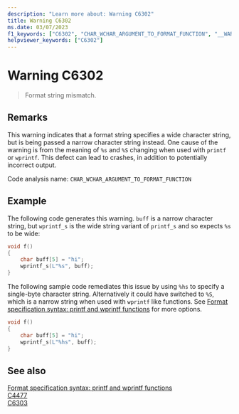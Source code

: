 ```yaml
---
description: "Learn more about: Warning C6302"
title: Warning C6302
ms.date: 03/07/2023
f1_keywords: ["C6302", "CHAR_WCHAR_ARGUMENT_TO_FORMAT_FUNCTION", "__WARNING_CHAR_WCHAR_ARGUMENT_TO_FORMAT_FUNCTION"]
helpviewer_keywords: ["C6302"]
---
```

# Warning C6302

> Format string mismatch.

## Remarks

This warning indicates that a format string specifies a wide character string, but is being passed a narrow character string instead. One cause of the warning is from the meaning of `%s` and `%S` changing when used with `printf` or `wprintf`. This defect can lead to crashes, in addition to potentially incorrect output.

Code analysis name: `CHAR_WCHAR_ARGUMENT_TO_FORMAT_FUNCTION`

## Example

The following code generates this warning. `buff` is a narrow character string, but `wprintf_s` is the wide string variant of `printf_s` and so expects `%s` to be wide:

```cpp
void f()
{
    char buff[5] = "hi";
    wprintf_s(L"%s", buff);
}
```

The following sample code remediates this issue by using `%hs` to specify a single-byte character string.  Alternatively it could have switched to `%S`, which is a narrow string when used with `wprintf` like functions. See [Format specification syntax: printf and wprintf functions](../c-runtime-library/format-specification-syntax-printf-and-wprintf-functions.md) for more options.

```cpp
void f()
{
    char buff[5] = "hi";
    wprintf_s(L"%hs", buff);
}
```

## See also

[Format specification syntax: printf and wprintf functions](../c-runtime-library/format-specification-syntax-printf-and-wprintf-functions.md)\
[C4477](../error-messages/compiler-warnings/C4477.md)\
[C6303](./C6303.md)
